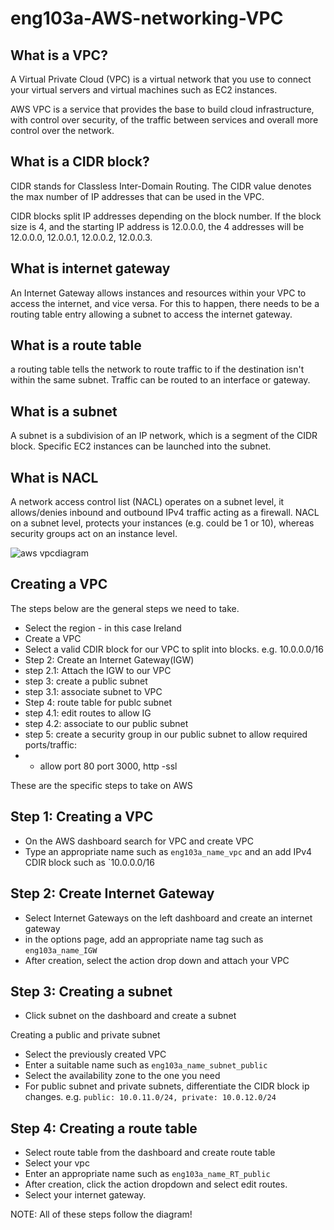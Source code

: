 # eng103a-AWS-networking-VPC

## What is a VPC?
A Virtual Private Cloud (VPC) is a virtual network that you use to connect your virtual servers and virtual machines such as EC2 instances. 

AWS VPC is a service that provides the base to build cloud infrastructure, with control over security, of the traffic between services and overall more control over the network.

## What is a CIDR block?
CIDR stands for Classless Inter-Domain Routing. The CIDR value denotes the max number of IP addresses that can be used in the VPC.

CIDR blocks split IP addresses depending on the block number. If the block size is 4, and the starting IP address is 12.0.0.0, the 4 addresses will be 12.0.0.0, 12.0.0.1, 12.0.0.2, 12.0.0.3.

## What is internet gateway
An Internet Gateway allows instances and resources within your VPC to access the internet, and vice versa. For this to happen, there needs to be a routing table entry allowing a subnet to access the internet gateway.

## What is a route table
a routing table tells the network to route traffic to if the destination isn't within the same subnet. Traffic can be routed to an interface or gateway.

## What is a subnet
A subnet is a subdivision of an IP network, which is a segment of the CIDR block. Specific EC2 instances can be launched into the subnet.

## What is NACL
A network access control list (NACL) operates on a subnet level, it allows/denies inbound and outbound IPv4 traffic acting as a firewall. NACL on a subnet level, protects your instances (e.g. could be 1 or 10), whereas security groups act on an instance level.

![aws vpcdiagram](https://user-images.githubusercontent.com/98178943/153408568-9c28c506-8194-433a-a8b8-6b2b63919921.png)

## Creating a VPC
The steps below are the general steps we need to take.

- Select the region - in this case Ireland
- Create a VPC
- Select a valid CDIR block for our VPC to split into blocks. e.g. 10.0.0.0/16
- Step 2: Create an Internet Gateway(IGW)
- step 2.1: Attach the IGW to our VPC
- step 3: create a public subnet
- step 3.1: associate subnet to VPC
- Step 4: route table for publc subnet
- step 4.1: edit routes to allow IG
- step 4.2: associate to our public subnet
- step 5: create a security group in our public subnet to allow required ports/traffic:
- - allow port 80 port 3000, http -ssl

These are the specific steps to take on AWS
## Step 1: Creating a VPC
- On the AWS dashboard search for VPC and create VPC
- Type an appropriate name such as `eng103a_name_vpc` and an add IPv4 CDIR block such as `10.0.0.0/16

## Step 2: Create Internet Gateway
- Select Internet Gateways on the left dashboard and create an internet gateway
- in the options page, add an appropriate name tag such as `eng103a_name_IGW`
- After creation, select the action drop down and attach your VPC

## Step 3: Creating a subnet
- Click subnet on the dashboard and create a subnet

Creating a public and private subnet
- Select the previously created VPC 
- Enter a suitable name such as `eng103a_name_subnet_public`
- Select the availability zone to the one you need
- For public subnet and private subnets, differentiate the CIDR block ip changes. e.g. `public: 10.0.11.0/24, private: 10.0.12.0/24`

## Step 4: Creating a route table
- Select route table from the dashboard and create route table
- Select your vpc
- Enter an appropriate name such as `eng103a_name_RT_public`
- After creation, click the action dropdown and select edit routes.
- Select your internet gateway.

NOTE: All of these steps follow the diagram!
